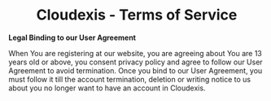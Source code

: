 <h1 align="center">Cloudexis - Terms of Service</h1>

**Legal Binding to our User Agreement**

When You are registering at our website, you are agreeing about You are 13 years old or above, you consent privacy policy and agree to follow our User Agreement to avoid termination. Once you bind to our User Agreement, you must follow it till the account termination, deletion or writing notice to us about you no longer want to have an account in Cloudexis.

